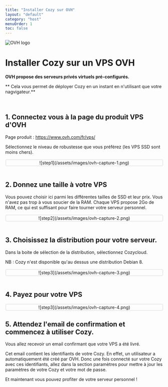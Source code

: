 ```yaml
---
title: "Installer Cozy sur OVH"
layout: "default"
category: "host"
menuOrder: 1
toc: false
---
```



<div class="install-inner-logo">
<img alt="OVH logo" src="/assets/images/host/ovh-logo.svg">
</div>

# Installer Cozy sur un VPS OVH

**OVH propose des serveurs privés virtuels pré-configurés.**
<br>

** Cela vous permet de déployer Cozy en un instant en n'utilisant que votre
nagvigateur.**

<br>

## 1. Connectez vous à la page du produit VPS d'OVH

Page produit : https://www.ovh.com/fr/vps/

Sélectionnez le niveau de robustesse que vous préférez (les VPS SSD sont moins
chers).

<div style="border: 3px solid #eee; text-align: center; border-radius: 5px">
![step1](/assets/images/ovh-capture-1.png)
</div>


<br>

## 2. Donnez une taille à votre VPS

Vous pouvez choisir ici parmi les différentes tailles de SSD et leur prix.
Vous n'avez pas trop à vous soucier de la RAM. Chaque VPS propose 2Go de RAM,
ce qui est suffisant pour faire tourner votre serveur personnel.

<div style="border: 3px solid #eee; text-align: center; border-radius: 5px">
![step2](/assets/images/ovh-capture-2.png)
</div>

<br>


## 3. Choisissez la distribution pour votre serveur.

Dans la boite de sélection de la distribution, sélectionnez Cozycloud.

NB : Cozy n'est disponible qu'au dessus une distribution Debian 8.

<div style="border: 3px solid #eee; text-align: center; border-radius: 5px">
![step3](/assets/images/ovh-capture-3.png)
</div>

<br>

## 4. Payez pour votre VPS

<div style="border: 3px solid #eee; text-align: center; border-radius: 5px">
![step3](/assets/images/ovh-capture-4.png)
</div>

## 5. Attendez l'email de confirmation et commencez à utiliser Cozy.

Vous allez recevoir un email confirmant que votre VPS a été livré.

Cet email contient les identifiants de votre Cozy. En effet, un utilisateur a
automatiquement été créé par OVH. Donc une fois connecté sur votre Cozy avec
ces identifiants, allez dans la section paramètres pour mettre à jour les
paramètres de votre Cozy et votre mot de passe.

Et maintenant vous pouvez profiter de votre serveur personnel !

